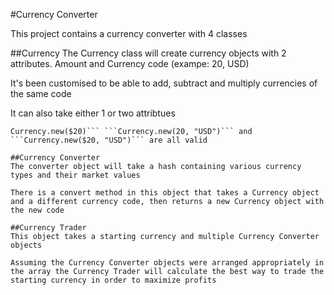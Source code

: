 #Currency Converter

This project contains a currency converter with 4 classes

##Currency
The Currency class will create currency objects with 2 attributes. Amount and Currency code (exampe: 20, USD)

It's been customised to be able to add, subtract and multiply currencies of the same code

It can also take either 1 or two attribtues
```
Currency.new($20)``` ```Currency.new(20, "USD")``` and ```Currency.new($20, "USD")``` are all valid

##Currency Converter
The converter object will take a hash containing various currency types and their market values

There is a convert method in this object that takes a Currency object and a different currency code, then returns a new Currency object with the new code

##Currency Trader
This object takes a starting currency and multiple Currency Converter objects

Assuming the Currency Converter objects were arranged appropriately in the array the Currency Trader will calculate the best way to trade the starting currency in order to maximize profits